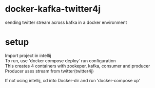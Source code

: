 # docker-kafka-twitter4j
sending twitter stream across kafka in a docker environment


# setup
Import project in intellij \
To run, use 'docker compose deploy' run configuration \
This creates 4 containers with zookeper, kafka, consumer and producer \
Producer uses stream from twitter(twitter4j) 

If not using intellij, cd into Docker-dir and run 'docker-compose up'


